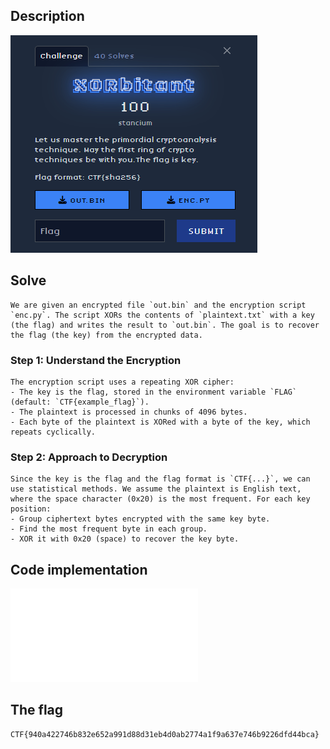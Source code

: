 ## Description

![alt text](image.png)

## Solve

    We are given an encrypted file `out.bin` and the encryption script `enc.py`. The script XORs the contents of `plaintext.txt` with a key (the flag) and writes the result to `out.bin`. The goal is to recover the flag (the key) from the encrypted data.

### Step 1: Understand the Encryption
    The encryption script uses a repeating XOR cipher:
    - The key is the flag, stored in the environment variable `FLAG` (default: `CTF{example_flag}`).
    - The plaintext is processed in chunks of 4096 bytes.
    - Each byte of the plaintext is XORed with a byte of the key, which repeats cyclically.

### Step 2: Approach to Decryption
    Since the key is the flag and the flag format is `CTF{...}`, we can use statistical methods. We assume the plaintext is English text, where the space character (0x20) is the most frequent. For each key position:
    - Group ciphertext bytes encrypted with the same key byte.
    - Find the most frequent byte in each group.
    - XOR it with 0x20 (space) to recover the key byte.

## Code implementation

![alt text](main.py)

## The flag

    CTF{940a422746b832e652a991d88d31eb4d0ab2774a1f9a637e746b9226dfd44bca}
